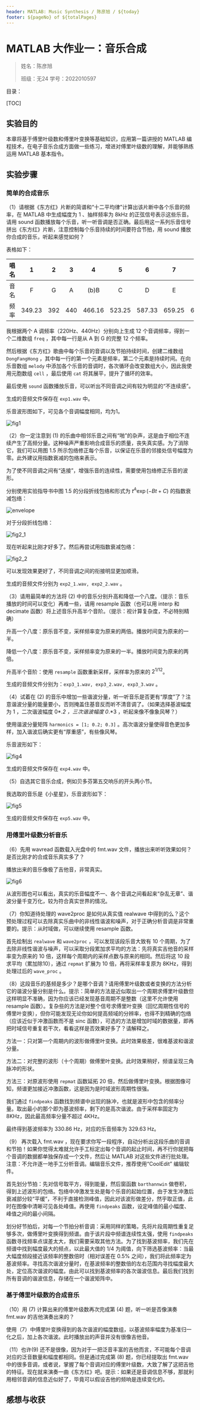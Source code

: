 ```yaml
---
header: MATLAB: Music Synthesis / 陈彦旭 / ${today}
footer: ${pageNo} of ${totalPages}
---
```


# MATLAB 大作业一：音乐合成

> 姓名：陈彦旭
>
> 班级：无24 学号：2022010597



目录：

[TOC]

 

## 实验目的

本章将基于傅里叶级数和傅里叶变换等基础知识，应用第一篇讲授的 MATLAB 编程技术，在电子音乐合成方面做一些练习，增进对傅里叶级数的理解，并能够熟练运用 MATLAB 基本指令。



## 实验步骤

### 简单的合成音乐

（1）请根据《东方红》片断的简谱和“十二平均律”计算出该片断中各个乐音的频率，在 MATLAB 中生成幅度为 1 、抽样频率为 8kHz 的正弦信号表示这些乐音。请用 sound 函数播放每个乐音，听一听音调是否正确。最后用这一系列乐音信号拼出《东方红》片断，注意控制每个乐音持续的时间要符合节拍，用 sound 播放你合成的音乐，听起来感觉如何？

表格如下：

| 唱名 |   1    |  2   |  3   |   4    |   5    |   6    |   7    |   i    |
| :--: | :----: | :--: | :--: | :----: | :----: | :----: | :----: | :----: |
| 音名 |   F    |  G   |  A   |  (b)B  |   C    |   D    |   E    |   F    |
| 频率 | 349.23 | 392  | 440  | 466.16 | 523.25 | 587.33 | 659.25 | 698.45 |

我根据两个 A 调频率（220Hz、440Hz）分别向上生成 12 个音调频率，得到一个二维数组 `freq` ，其中每一行是从 A 到 G 的完整 12 个频率。

然后根据《东方红》歌曲中每个乐音的音调以及节拍持续时间，创建二维数组 `DongFangHong` ，其中每一行的第一个元素是频率，第二个元素是持续时间。在向乐音数组 `melody` 中添加各个乐音的音调时，各次循环会改变数组大小，因此我使用元胞数组 `cell` ，最后使用 `cat` 将其展平，提升了循环的效率。

最后使用 `sound` 函数播放乐音，可以听出不同音调之间有较为明显的“不连续感”。

生成的音频文件保存在 `exp1.wav` 中。

乐音波形图如下，可见各个音调幅度相同，均为1。

![fig1](.\fig1.png)



（2）你一定注意到 (1) 的乐曲中相邻乐音之间有“啪”的杂声，这是由于相位不连续产生了高频分量。这种噪声严重影响合成音乐的质量，丧失真实感。为了消除它，我们可以用图 1.5 所示包络修正每个乐音，以保证在乐音的邻接处信号幅度为零。此外建议用指数衰减的包络来表示。

为了使不同音调之间有“迭接”，增强乐音的连续性，需要使用包络修正乐音的波形。

分别使用实验指导书中图 1.5 的分段折线包络和形式为 $t^A\exp(-Bt+C)$ 的指数衰减包络：

![envelope](.\envelope.png)

对于分段折线包络：

![fig2_1](.\fig2_1.png)

现在听起来比刚才好多了。然后再尝试用指数衰减包络：

![fig2_2](.\fig2_2.png)

可以发现效果更好了，不同音调之间的衔接明显更加顺滑。

生成的音频文件分别为 `exp2_1.wav, exp2_2.wav` 。



（3）请用最简单的方法将 (2) 中的音乐分别升高和降低一个八度。（提示：音乐播放的时间可以变化）再难一些，请用 resample 函数（也可以用 interp 和 decimate 函数）将上述音乐升高半个音阶。（提示：视计算复杂度，不必特别精确）

升高一个八度：原乐音不变，采样频率变为原来的两倍。播放时间变为原来的一半。

降低一个八度：原乐音不变，采样频率变为原来的一半。播放时间变为原来的两倍。

升高半个音阶：使用 `resample` 函数重新采样，采样率为原来的 $2^{1/12}$。

生成的音频文件分别为：`exp3_1.wav, exp3_2.wav, exp3_3.wav` 。



（4）试着在 (2) 的音乐中增加一些谐波分量，听一听音乐是否更有“厚度”了？注意谐波分量的能量要小，否则掩盖住基音反而听不清音调了。（如果选择基波幅度为 1 ，二次谐波幅度 0*.*2 ，三次谐波幅度 0*.*3 ，听起来像不像象风琴？）

使用谐波分量矩阵 `harmonics = [1; 0.2; 0.3]` 。高次谐波分量使得音色更加多样，加入谐波后确实更有“厚重感”，有些像风琴。

乐音波形如下：

![fig4](.\fig4.png)

生成的音频文件保存在 `exp4.wav` 中。



（5）自选其它音乐合成，例如贝多芬第五交响乐的开头两小节。

我选取的音乐是《小星星》，乐音波形如下：

![fig5](.\fig5.png)

生成的音频文件保存在 `exp5.wav` 中。



### 用傅里叶级数分析音乐

（6）先用 wavread 函数载入光盘中的 fmt.wav 文件，播放出来听听效果如何？是否比刚才的合成音乐真实多了？

播放出来的音乐像极了吉他音，非常真实。

![fig6](.\fig6.png)

从波形图也可以看出，真实的乐音幅度不一、各个音调之间看起来“杂乱无章”、谐波分量千变万化，较为符合真实世界的情况。



（7）你知道待处理的 wave2proc 是如何从真实值 realwave 中得到的么？这个预处理过程可以去除真实乐曲中的非线性谐波和噪声，对于正确分析音调是非常重要的。提示：从时域做，可以继续使用 resample 函数。

首先绘制出 `realwave` 和 `wave2proc` ，可以发现该段乐音大致有 10 个周期，为了去除非线性谐波与噪声，可以采取分段累加求平均的方法：先将真实吉他音的采样率变为原来的 10 倍，这样每个周期内的采样点数与原来的相同。然后将这 10 段求平均（累加除10），通过 `repmat` 扩展为 10 倍，再将采样率复原为 8KHz，得到处理过后的 `wave_proc` 。

（8）这段音乐的基频是多少？是哪个音调？请用傅里叶级数或者变换的方法分析它的谐波分量分别是什么。提示：简单的方法是近似取出一个周期求傅里叶级数但这样明显不准确，因为你应该已经发现基音周期不是整数（这里不允许使用 resample 函数）。复杂些的方法是对整个信号求傅里叶变换（回忆周期性信号的傅里叶变换），但你可能发现无论你如何提高频域的分辨率，也得不到精确的包络（应该近似于冲激函数而不是 sinc 函数），可选的方法是增加时域的数据量，即再把时域信号重复若干次，看看这样是否效果好多了？请解释之。

方法一：只对第一个周期内的波形做傅里叶变换。此时效果极差，很难基波和谐波分量。

方法二：对完整的波形（十个周期）做傅里叶变换。此时效果稍好，频谱呈现三角脉冲的形状。

方法三：对原波形使用 `repmat` 函数延拓 20 倍，然后做傅里叶变换。根据图像可知，频谱更加接近冲激函数，这是因为是时域波形周期性很强。

我们通过 `findpeaks` 函数找到频谱中出现的脉冲，也就是波形中包含的频率分量。取出最小的那个即为基波频率，剩下的是高次谐波。由于采样率固定为 8KHz，因此最高频率分量不超过 4KHz。

最终得到基波频率为 330.86 Hz，对应的乐音频率为 329.63 Hz。

（9） 再次载入 fmt.wav ，现在要求你写一段程序，自动分析出这段乐曲的音调和节拍！如果你觉得太难就允许手工标定出每个音调的起止时间，再不行你就把每个音调的数据都单独保存成一个文件，然后让 MATLAB 对这些文件进行批处理。注意：不允许逐一地手工分析音调。编辑音乐文件，推荐使用“CoolEdit” 编辑软件。

首先划分节拍：先对信号取平方，得到能量，然后窗函数 `barthannwin` 做卷积，得到上述波形的包络。包络中冲激发生处是每个乐音的起始位置，由于发生冲激后衰减部分较“平缓”，不利于直接检测峰值，因此对该波形做差分，然乎取正值，此时在图像中清晰可见各处峰值。再使用 `findpeaks` 函数，设定峰值的最小幅度、峰值之间的最小间隔。

划分好节拍后，对每一个节拍分析音调：采用同样的策略，先将片段周期性重复足够多次，做傅里叶变换得到频谱。由于该片段中频谱连续性太强，使用 `findpeaks` 函数寻找频率点误差太大，我们需要采取其他方法。为了找到基波频率，我们先在频谱中找到幅度最大的频点，以此最大值的 1/4 为阈值，向下筛选基波频率：当最大幅度频段接近该频率的整数倍时（相对误差在 0.5% 之间），我们将此频率定为基波频率。寻找高次谐波分量时，在基波频率的整数倍的左右范围内寻找幅度最大处，定位高次谐波的幅度。由此可以找到基波频率的各次谐波信息。最后我们找到所有音调的谐波信息，存储在一个谐波矩阵中。



### 基于傅里叶级数的合成音乐

（10）用 (7) 计算出来的傅里叶级数再次完成第 (4) 题，听一听是否像演奏 fmt.wav 的吉他演奏出来的？

使用（7）中傅里叶变换得到的各次谐波的幅度数组，以基波频率幅度为基准归一化之后，加上各次谐波。此时播放出的声音并没有很像吉他音。



（11）也许(9) 还不是很像，因为对于一把泛音丰富的吉他而言，不可能每个音调对应的泛音数量和幅度都相同。但是通过完成第 (8) 题，你已经提取出 fmt.wav 中的很多音调，或者说，掌握了每个音调对应的傅里叶级数，大致了解了这把吉他的特征。现在就来演奏一曲《东方红》吧。提示：如果还是音调信息不够，那就利用相邻音调的信息近似好了，毕竟可以假设吉他的频响是连续变化的。



## 感想与收获









